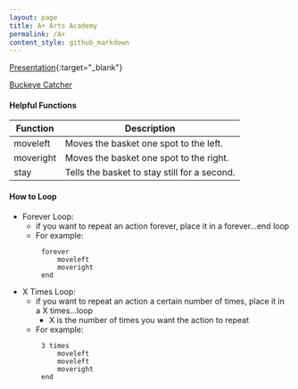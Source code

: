 ```yaml
---
layout: page
title: A+ Arts Academy 
permalink: /A+
content_style: github_markdown
---
```



[Presentation](https://docs.google.com/presentation/d/1JOQZ5N77VXCSVsyjBQwbRqFX2G6wI3zhNuqIBIQanEo/edit?usp=sharing){:target="_blank"}

[Buckeye Catcher](https://c4cosu.com/buckeye-catch-em/)

#### Helpful Functions

| Function | Description |
|-----------|-----------|
| moveleft |  Moves the basket one spot to the left. |
| moveright | Moves the basket one spot to the right. |
| stay | Tells the basket to stay still for a second. |

#### How to Loop
* Forever Loop:
    * if you want to repeat an action forever, place it in a forever...end loop
    * For example: 
```
        forever
            moveleft
            moveright
        end
```

* X Times Loop:
    * if you want to repeat an action a certain number of times, place it in a X times...loop
        * X is the number of times you want the action to repeat
    * For example: 
```
        3 times
            moveleft
            moveleft
            moveright
        end
```